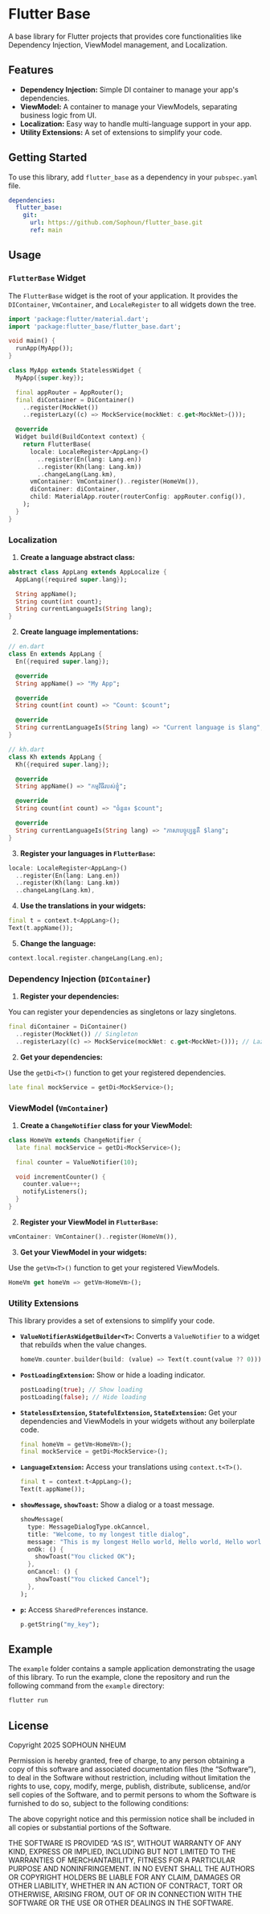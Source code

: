 
# Flutter Base

A base library for Flutter projects that provides core functionalities like Dependency Injection, ViewModel management, and Localization.

## Features

* **Dependency Injection:** Simple DI container to manage your app's dependencies.
* **ViewModel:** A container to manage your ViewModels, separating business logic from UI.
* **Localization:** Easy way to handle multi-language support in your app.
* **Utility Extensions:** A set of extensions to simplify your code.

## Getting Started

To use this library, add `flutter_base` as a dependency in your `pubspec.yaml` file.

```yaml
dependencies:
  flutter_base:
    git:
      url: https://github.com/Sophoun/flutter_base.git
      ref: main
```

## Usage

### `FlutterBase` Widget

The `FlutterBase` widget is the root of your application. It provides the `DIContainer`, `VmContainer`, and `LocaleRegister` to all widgets down the tree.

```dart
import 'package:flutter/material.dart';
import 'package:flutter_base/flutter_base.dart';

void main() {
  runApp(MyApp());
}

class MyApp extends StatelessWidget {
  MyApp({super.key});

  final appRouter = AppRouter();
  final diContainer = DiContainer()
    ..register(MockNet())
    ..registerLazy((c) => MockService(mockNet: c.get<MockNet>()));

  @override
  Widget build(BuildContext context) {
    return FlutterBase(
      locale: LocaleRegister<AppLang>()
        ..register(En(lang: Lang.en))
        ..register(Kh(lang: Lang.km))
        ..changeLang(Lang.km),
      vmContainer: VmContainer()..register(HomeVm()),
      diContainer: diContainer,
      child: MaterialApp.router(routerConfig: appRouter.config()),
    );
  }
}
```

### Localization

1. **Create a language abstract class:**

```dart
abstract class AppLang extends AppLocalize {
  AppLang({required super.lang});

  String appName();
  String count(int count);
  String currentLanguageIs(String lang);
}
```

2. **Create language implementations:**

```dart
// en.dart
class En extends AppLang {
  En({required super.lang});

  @override
  String appName() => "My App";

  @override
  String count(int count) => "Count: $count";

  @override
  String currentLanguageIs(String lang) => "Current language is $lang";
}

// kh.dart
class Kh extends AppLang {
  Kh({required super.lang});

  @override
  String appName() => "កម្មវិធីរបស់ខ្ញុំ";

  @override
  String count(int count) => "ចំនួន៖ $count";

  @override
  String currentLanguageIs(String lang) => "ភាសាបច្ចុប្បន្នគឺ $lang";
}
```

3. **Register your languages in `FlutterBase`:**

```dart
locale: LocaleRegister<AppLang>()
  ..register(En(lang: Lang.en))
  ..register(Kh(lang: Lang.km))
  ..changeLang(Lang.km),
```

4. **Use the translations in your widgets:**

```dart
final t = context.t<AppLang>();
Text(t.appName());
```

5. **Change the language:**

```dart
context.local.register.changeLang(Lang.en);
```

### Dependency Injection (`DIContainer`)

1. **Register your dependencies:**

You can register your dependencies as singletons or lazy singletons.

```dart
final diContainer = DiContainer()
  ..register(MockNet()) // Singleton
  ..registerLazy((c) => MockService(mockNet: c.get<MockNet>())); // Lazy singleton
```

2. **Get your dependencies:**

Use the `getDi<T>()` function to get your registered dependencies.

```dart
late final mockService = getDi<MockService>();
```

### ViewModel (`VmContainer`)

1. **Create a `ChangeNotifier` class for your ViewModel:**

```dart
class HomeVm extends ChangeNotifier {
  late final mockService = getDi<MockService>();

  final counter = ValueNotifier(10);

  void incrementCounter() {
    counter.value++;
    notifyListeners();
  }
}
```

2. **Register your ViewModel in `FlutterBase`:**

```dart
vmContainer: VmContainer()..register(HomeVm()),
```

3. **Get your ViewModel in your widgets:**

Use the `getVm<T>()` function to get your registered ViewModels.

```dart
HomeVm get homeVm => getVm<HomeVm>();
```

### Utility Extensions

This library provides a set of extensions to simplify your code.

* **`ValueNotifierAsWidgetBuilder<T>`:** Converts a `ValueNotifier` to a widget that rebuilds when the value changes.

    ```dart
    homeVm.counter.builder(build: (value) => Text(t.count(value ?? 0)))
    ```

* **`PostLoadingExtension`:** Show or hide a loading indicator.

    ```dart
    postLoading(true); // Show loading
    postLoading(false); // Hide loading
    ```

* **`StatelessExtension`, `StatefulExtension`, `StateExtension`:** Get your dependencies and ViewModels in your widgets without any boilerplate code.

    ```dart
    final homeVm = getVm<HomeVm>();
    final mockService = getDi<MockService>();
    ```

* **`LanguageExtension`:** Access your translations using `context.t<T>()`.

    ```dart
    final t = context.t<AppLang>();
    Text(t.appName());
    ```

* **`showMessage`, `showToast`:** Show a dialog or a toast message.

    ```dart
    showMessage(
      type: MessageDialogType.okCanncel,
      title: "Welcome, to my longest title dialog",
      message: "This is my longest Hello world, Hello world, Hello world, Hello world Hello world!",
      onOk: () {
        showToast("You clicked OK");
      },
      onCancel: () {
        showToast("You clicked Cancel");
      },
    );
    ```

* **`p`:** Access `SharedPreferences` instance.

    ```dart
    p.getString("my_key");
    ```

## Example

The `example` folder contains a sample application demonstrating the usage of this library. To run the example, clone the repository and run the following command from the `example` directory:

```bash
flutter run
```

## License

Copyright 2025 SOPHOUN NHEUM

Permission is hereby granted, free of charge, to any person obtaining a copy of this software and associated documentation files (the “Software”), to deal in the Software without restriction, including without limitation the rights to use, copy, modify, merge, publish, distribute, sublicense, and/or sell copies of the Software, and to permit persons to whom the Software is furnished to do so, subject to the following conditions:

The above copyright notice and this permission notice shall be included in all copies or substantial portions of the Software.

THE SOFTWARE IS PROVIDED “AS IS”, WITHOUT WARRANTY OF ANY KIND, EXPRESS OR IMPLIED, INCLUDING BUT NOT LIMITED TO THE WARRANTIES OF MERCHANTABILITY, FITNESS FOR A PARTICULAR PURPOSE AND NONINFRINGEMENT. IN NO EVENT SHALL THE AUTHORS OR COPYRIGHT HOLDERS BE LIABLE FOR ANY CLAIM, DAMAGES OR OTHER LIABILITY, WHETHER IN AN ACTION OF CONTRACT, TORT OR OTHERWISE, ARISING FROM, OUT OF OR IN CONNECTION WITH THE SOFTWARE OR THE USE OR OTHER DEALINGS IN THE SOFTWARE.
